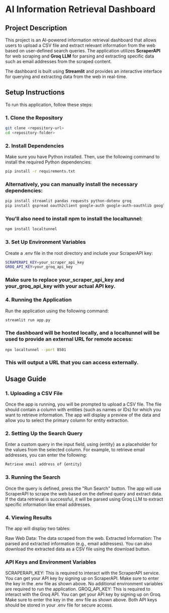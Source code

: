 # AI Information Retrieval Dashboard

## Project Description

This project is an AI-powered information retrieval dashboard that allows users to upload a CSV file and extract relevant information from the web based on user-defined search queries. The application utilizes **ScraperAPI** for web scraping and **Groq LLM** for parsing and extracting specific data such as email addresses from the scraped content.

The dashboard is built using **Streamlit** and provides an interactive interface for querying and extracting data from the web in real-time.

## Setup Instructions

To run this application, follow these steps:

### 1. Clone the Repository

```bash 
git clone <repository-url>
cd <repository-folder>
```
### 2. Install Dependencies
Make sure you have Python installed. Then, use the following command to install the required Python dependencies:
```bash 
pip install -r requirements.txt
```
### Alternatively, you can manually install the necessary dependencies:
```bash 
pip install streamlit pandas requests python-dotenv groq
pip install gspread oauth2client google-auth google-auth-oauthlib google-auth-httplib2 langchain pydantic

```
### You’ll also need  to install npm to install the localtunnel:
```bash 
npm install localtunnel

```
### 3. Set Up Environment Variables
Create a .env file in the root directory and include your ScraperAPI key:
```bash 
SCRAPERAPI_KEY=your_scraper_api_key
GROQ_API_KEY=your_groq_api_key
```
### Make sure to replace your_scraper_api_key  and your_groq_api_key with your actual API key.
### 4. Running the Application
Run the application using the following command:
```bash 
streamlit run app.py

```
### The dashboard will be hosted locally, and a localtunnel will be used to provide an external URL for remote access:
```bash 
npx localtunnel --port 8501
```
### This will output a URL that you can access externally.

## Usage Guide
### 1. Uploading a CSV File
Once the app is running, you will be prompted to upload a CSV file. The file should contain a column with entities (such as names or IDs) for which you want to retrieve information. The app will display a preview of the data and allow you to select the primary column for entity extraction.

### 2. Setting Up the Search Query
Enter a custom query in the input field, using {entity} as a placeholder for the values from the selected column. For example, to retrieve email addresses, you can enter the following:
```bash
Retrieve email address of {entity}
```
### 3. Running the Search
Once the query is defined, press the "Run Search" button. The app will use ScraperAPI to scrape the web based on the defined query and extract data. If the data retrieval is successful, it will be parsed using Groq LLM to extract specific information like email addresses.

### 4. Viewing Results
The app will display two tables:

Raw Web Data: The data scraped from the web.
Extracted Information: The parsed and extracted information (e.g., email addresses).
You can also download the extracted data as a CSV file using the download button.

### API Keys and Environment Variables
SCRAPERAPI_KEY: This is required to interact with the ScraperAPI service. You can get your API key by signing up on ScraperAPI. Make sure to enter the key in the .env file as shown above.
No additional environment variables are required to run the application.
GROQ_API_KEY: This is required to interact with the Groq API. You can get your API key by signing up on Groq. Make sure to enter the key in the .env file as shown above.
Both API keys should be stored in your .env file for secure access.

